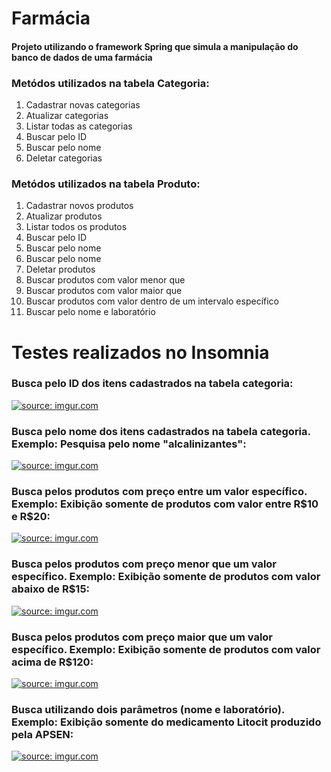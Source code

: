 # Farmácia
<h4>Projeto utilizando o framework Spring que simula a manipulação do banco de dados de uma farmácia</h4>

<h3>Metódos utilizados na tabela Categoria:</h3>

1. Cadastrar novas categorias
2. Atualizar categorias
3. Listar todas as categorias
4. Buscar pelo ID
5. Buscar pelo nome
6. Deletar categorias

<h3>Metódos utilizados na tabela Produto:</h3>

1. Cadastrar novos produtos
2. Atualizar produtos
3. Listar todos os produtos
4. Buscar pelo ID
5. Buscar pelo nome
6. Buscar pelo nome
7. Deletar produtos
8. Buscar produtos com valor menor que 
9. Buscar produtos com valor maior que 
10. Buscar produtos com valor dentro de um intervalo específico
11. Buscar pelo nome e laboratório


# Testes realizados no Insomnia

<h3>Busca pelo ID dos itens cadastrados na tabela categoria:</h3>
<a href="https://imgur.com/PsnGl8c"><img src="https://i.imgur.com/PsnGl8c.png" title="source: imgur.com" /></a>
<h3>Busca pelo nome dos itens cadastrados na tabela categoria. Exemplo: Pesquisa pelo nome "alcalinizantes":</h3>
<a href="https://imgur.com/nurY5vv"><img src="https://i.imgur.com/nurY5vv.png" title="source: imgur.com" /></a>
<h3>Busca pelos produtos com preço entre um valor específico. Exemplo: Exibição somente de produtos com valor entre R$10 e R$20:</h3>
<a href="https://imgur.com/1GnsVF5"><img src="https://i.imgur.com/1GnsVF5.png" title="source: imgur.com" /></a>
<h3>Busca pelos produtos com preço menor que um valor específico. Exemplo: Exibição somente de produtos com valor abaixo de R$15:</h3>
<a href="https://imgur.com/VRYXTnS"><img src="https://i.imgur.com/VRYXTnS.png" title="source: imgur.com" /></a>
<h3>Busca pelos produtos com preço maior que um valor específico. Exemplo: Exibição somente de produtos com valor acima de R$120:</h3>
<a href="https://imgur.com/xoVIEDA"><img src="https://i.imgur.com/xoVIEDA.png" title="source: imgur.com" /></a>
<h3>Busca utilizando dois parâmetros (nome e laboratório). Exemplo: Exibição somente do medicamento Litocit produzido pela APSEN:</h3>
<a href="https://imgur.com/OsYvfYB"><img src="https://i.imgur.com/OsYvfYB.png" title="source: imgur.com" /></a>




